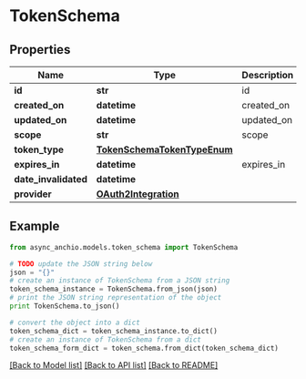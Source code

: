 # TokenSchema


## Properties

Name | Type | Description | Notes
------------ | ------------- | ------------- | -------------
**id** | **str** | id | [optional] 
**created_on** | **datetime** | created_on | [optional] 
**updated_on** | **datetime** | updated_on | [optional] 
**scope** | **str** | scope | 
**token_type** | [**TokenSchemaTokenTypeEnum**](TokenSchemaTokenTypeEnum.md) |  | 
**expires_in** | **datetime** | expires_in | 
**date_invalidated** | **datetime** |  | [optional] 
**provider** | [**OAuth2Integration**](OAuth2Integration.md) |  | 

## Example

```python
from async_anchio.models.token_schema import TokenSchema

# TODO update the JSON string below
json = "{}"
# create an instance of TokenSchema from a JSON string
token_schema_instance = TokenSchema.from_json(json)
# print the JSON string representation of the object
print TokenSchema.to_json()

# convert the object into a dict
token_schema_dict = token_schema_instance.to_dict()
# create an instance of TokenSchema from a dict
token_schema_form_dict = token_schema.from_dict(token_schema_dict)
```
[[Back to Model list]](../README.md#documentation-for-models) [[Back to API list]](../README.md#documentation-for-api-endpoints) [[Back to README]](../README.md)


